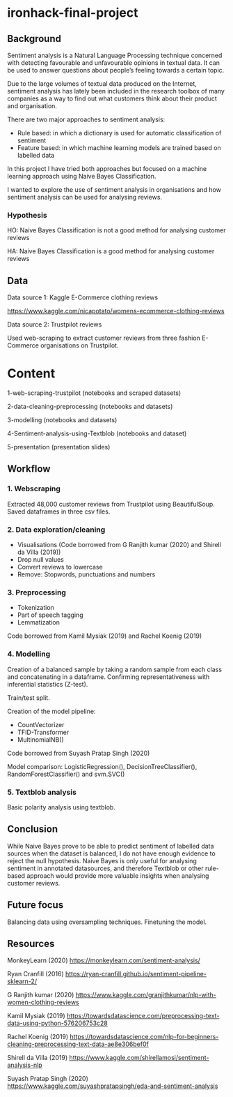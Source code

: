 # ironhack-final-project

## Background

Sentiment analysis is a Natural Language Processing technique concerned with detecting favourable and unfavourable opinions in textual data. It can be used to answer questions about people’s feeling towards a certain topic.

Due to the large volumes of textual data produced on the Internet, sentiment analysis has lately been included in the research toolbox of many companies as a way to find out what customers think about their product and organisation. 

There are two major approaches to sentiment analysis: 

- Rule based: in which a dictionary is used for automatic classification of sentiment 
- Feature based: in which machine learning models are trained based on labelled data

In this project I have tried both approaches but focused on a machine learning approach using Naive Bayes Classification. 

I wanted to explore the use of sentiment analysis in organisations and how sentiment analysis can be used for analysing reviews.

### Hypothesis

HO: Naive Bayes Classification is not a good method for analysing customer reviews

HA: Naive Bayes Classification is a good method for analysing customer reviews

## Data

Data source 1: Kaggle E-Commerce clothing reviews

https://www.kaggle.com/nicapotato/womens-ecommerce-clothing-reviews

Data source 2: Trustpilot reviews

Used web-scraping to extract customer reviews from three fashion E-Commerce organisations on Trustpilot.

# Content

1-web-scraping-trustpilot (notebooks and scraped datasets)

2-data-cleaning-preprocessing (notebooks and datasets)

3-modelling (notebooks and datasets)

4-Sentiment-analysis-using-Textblob (notebooks and dataset)

5-presentation (presentation slides)

## Workflow

### 1. Webscraping

Extracted 48,000 customer reviews from Trustpilot using BeautifulSoup. Saved dataframes in three csv files. 

### 2. Data exploration/cleaning

- Visualisations (Code borrowed from G Ranjith kumar (2020) and Shirell da Villa (2019))
- Drop null values
- Convert reviews to lowercase
- Remove: Stopwords, punctuations and numbers

### 3. Preprocessing

- Tokenization
- Part of speech tagging
- Lemmatization

Code borrowed from Kamil Mysiak (2019) and Rachel Koenig (2019)

### 4. Modelling

Creation of a balanced sample by taking a random sample from each class and concatenating in a dataframe. 
Confirming representativeness with inferential statistics (Z-test). 

Train/test split.

Creation of the model pipeline:

- CountVectorizer
- TFID-Transformer
- MultinomialNB()

Code borrowed from Suyash Pratap Singh (2020)

Model comparison: LogisticRegression(), DecisionTreeClassifier(), RandomForestClassifier() and svm.SVC()

### 5. Textblob analysis

Basic polarity analysis using textblob.


## Conclusion

While Naive Bayes prove to be able to predict sentiment of labelled data sources when the dataset is balanced, I do not have enough evidence to reject the null hypothesis. Naive Bayes is only useful for analysing sentiment in annotated datasources, and therefore Textblob or other rule-based approach would provide more valuable insights when analysing customer reviews.

## Future focus

Balancing data using oversampling techniques. Finetuning the model.


## Resources

MonkeyLearn (2020) https://monkeylearn.com/sentiment-analysis/

Ryan Cranfill (2016) https://ryan-cranfill.github.io/sentiment-pipeline-sklearn-2/

G Ranjith kumar (2020) https://www.kaggle.com/granjithkumar/nlp-with-women-clothing-reviews

Kamil Mysiak (2019) https://towardsdatascience.com/preprocessing-text-data-using-python-576206753c28

Rachel Koenig (2019) https://towardsdatascience.com/nlp-for-beginners-cleaning-preprocessing-text-data-ae8e306bef0f

Shirell da Villa (2019) https://www.kaggle.com/shirellamosi/sentiment-analysis-nlp

Suyash Pratap Singh (2020) https://www.kaggle.com/suyashpratapsingh/eda-and-sentiment-analysis
